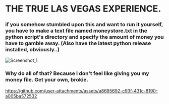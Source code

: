 # THE TRUE LAS VEGAS EXPERIENCE.
### if you somehow stumbled upon this and want to run it yourself, you have to make a text file named moneystore.txt in the python script's directory and specify the amount of money you have to gamble away. (Also have the latest python release installed, obviously..)
![Screenshot_1](https://github.com/user-attachments/assets/18f2423a-c7a3-4397-991a-490a567d9e67)
### Why do all of that? Because I don't feel like giving you my money file. Get your own, brokie.




https://github.com/user-attachments/assets/a8685692-c93f-431c-8190-a005ba572532

